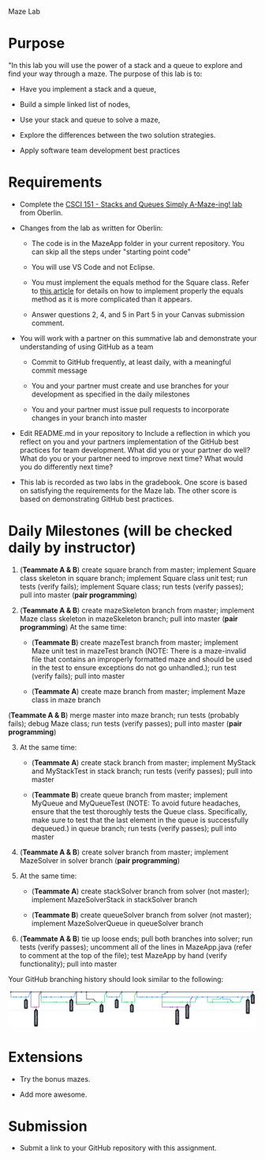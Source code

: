 Maze Lab

# Purpose

"In this lab you will use the power of a stack and a queue to explore and find your way through a maze. The purpose of this lab is to:

* Have you implement a stack and a queue,

* Build a simple linked list of nodes,

* Use your stack and queue to solve a maze,

* Explore the differences between the two solution strategies.

* Apply software team development best practices

# Requirements

* Complete the [CSCI 151 - Stacks and Queues Simply A-Maze-ing! lab](https://www.cs.oberlin.edu/~rhoyle/16s-cs151/lab03/index.html) from Oberlin.

* Changes from the lab as written for Oberlin:

    * The code is in the MazeApp folder in your current repository. You can skip all the steps under "starting point code"

    * You will use VS Code and not Eclipse.

    * You must implement the equals method for the Square class. Refer to [this article](https://www.sitepoint.com/implement-javas-equals-method-correctly/) for details on how to implement properly the equals method as it is more complicated than it appears.

    * Answer questions 2, 4, and 5 in Part 5 in your Canvas submission comment.

* You will work with a partner on this summative lab and demonstrate your understanding of using GitHub as a team

    * Commit to GitHub frequently, at least daily, with a meaningful commit message

    * You and your partner must create and use branches for your development as specified in the daily milestones

    * You and your partner must issue pull requests to incorporate changes in your branch into master

* Edit README.md in your repository to Include a reflection in which you reflect on you and your partners implementation of the GitHub best practices for team development. What did you or your partner do well? What do you or your partner need to improve next time? What would you do differently next time?

* This lab is recorded as two labs in the gradebook. One score is based on satisfying the requirements for the Maze lab. The other score is based on demonstrating GitHub best practices.

# Daily Milestones (will be checked daily by instructor)

1. (**Teammate A & B**) create square branch from master; implement Square class skeleton in square branch; implement Square class unit test; run tests (verify fails); implement Square class; run tests (verify passes); pull into master (**pair programming**)

2. (**Teammate A & B**) create mazeSkeleton branch from master; implement Maze class skeleton in mazeSkeleton branch; pull into master (**pair programming**)
At the same time:

    * (**Teammate B**) create mazeTest branch from master; implement Maze unit test in mazeTest branch (NOTE:  There is a maze-invalid file that contains an improperly formatted maze and should be used in the test to ensure exceptions do not go unhandled.); run test (verify fails); pull into master

    * (**Teammate A**) create maze branch from master; implement Maze class in maze branch

(**Teammate A & B**) merge master into maze branch; run tests (probably fails); debug Maze class; run tests (verify passes); pull into master (**pair programming**)

3. At the same time:

    * (**Teammate A**) create stack branch from master; implement MyStack and MyStackTest in stack branch; run tests (verify passes); pull into master

    * (**Teammate B**) create queue branch from master; implement MyQueue and MyQueueTest (NOTE:  To avoid future headaches, ensure that the test thoroughly tests the Queue class. Specifically, make sure to test that the last element in the queue is successfully dequeued.) in queue branch; run tests (verify passes); pull into master

4. (**Teammate A & B**) create solver branch from master; implement MazeSolver in solver branch (**pair programming**)

5. At the same time:

    * (**Teammate A**) create stackSolver branch from solver (not master); implement MazeSolverStack in stackSolver branch

    * (**Teammate B**) create queueSolver branch from solver (not master); implement MazeSolverQueue in queueSolver branch

6. (**Teammate A & B**) tie up loose ends; pull both branches into solver; run tests (verify passes); uncomment all of the lines in MazeApp.java (refer to comment at the top of the file); test MazeApp by hand (verify functionality); pull into master

Your GitHub branching history should look similar to the following:

![image alt text](image_0.png)

# Extensions

* Try the bonus mazes.

* Add more awesome.

# Submission

* Submit a link to your GitHub repository with this assignment.

